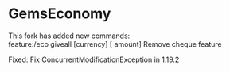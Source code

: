# GemsEconomy  
This fork has added new commands:  
feature:/eco giveall [currency] [ amount] 
Remove cheque feature  

Fixed:
Fix ConcurrentModificationException in 1.19.2  
